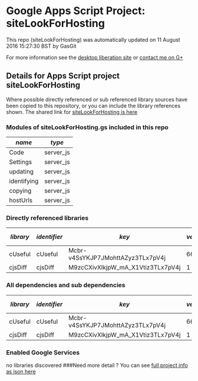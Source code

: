 # Google Apps Script Project: siteLookForHosting
This repo (siteLookForHosting) was automatically updated on 11 August 2016 15:27:30 BST by GasGit

For more information see the [desktop liberation site](http://ramblings.mcpher.com/Home/excelquirks/drivesdk/gettinggithubready "desktop liberation") or [contact me on G+](https://plus.google.com/+BruceMcpherson "Bruce McPherson - GDE")
## Details for Apps Script project siteLookForHosting
Where possible directly referenced or sub referenced library sources have been copied to this repository, or you can include the library references shown. 
The shared link for [siteLookForHosting is here](https://script.google.com/d/13B21RVf0XuRSK_OI88bHN2zBnOqD_ND10feel-nPYFawyIqHpRlHIatH/edit?usp=sharing "open in the GAS IDE")

### Modules of siteLookForHosting.gs included in this repo
*name*|*type*
--- | --- 
Code| server_js
Settings| server_js
updating| server_js
identifying| server_js
copying| server_js
hostUrls| server_js
### Directly referenced libraries
*library*|*identifier*|*key*|*version*|*dev mode*|*source*|
--- | --- | --- | --- | --- | --- 
cUseful| cUseful|Mcbr-v4SsYKJP7JMohttAZyz3TLx7pV4j|66|no|[here](libraries/cUseful "library source")
cjsDiff| cjsDiff|M9zcCXivXIkjpW_mA_X1Vtiz3TLx7pV4j|1|no|[here](libraries/cjsDiff "library source")
### All dependencies and sub dependencies
*library*|*identifier*|*key*|*version*|*dev mode*|*source*|
--- | --- | --- | --- | --- | --- 
cUseful| cUseful|Mcbr-v4SsYKJP7JMohttAZyz3TLx7pV4j|66|no|[here](libraries/cUseful "library source")
cjsDiff| cjsDiff|M9zcCXivXIkjpW_mA_X1Vtiz3TLx7pV4j|1|no|[here](libraries/cjsDiff "library source")
### Enabled Google Services
no libraries discovered
###Need more detail ?
You can see [full project info as json here](info.json)
